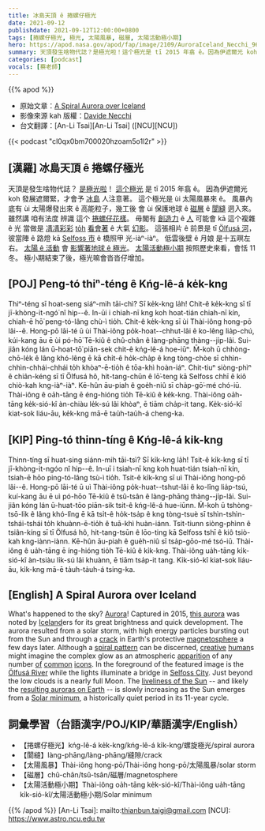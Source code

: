 ```yaml
---
title: 冰島天頂 ê 捲螺仔極光
date: 2021-09-12
publishdate: 2021-09-12T12:00:00+0800
tags: [捲螺仔極光, 極光, 太陽風暴, 磁層, 太陽活動極小期]
hero: https://apod.nasa.gov/apod/fap/image/2109/AuroraIceland_Necchi_960.jpg
summary: 天頂發生啥物代誌？是極光啦！這个極光是 tī 2015 年翕 ê。因為伊遮爾光 koh 發展遮爾緊，才會予冰島人注意著。
categories: [podcast]
vocals: [蔡老師]
---
```


{{% apod %}}

- 原始文章：[A Spiral Aurora over Iceland](https://apod.nasa.gov/apod/ap210912.html)
- 影像來源 kah 版權：[Davide Necchi](https://www.davnec.eu/a-proposito-del-necchi/)
- 台文翻譯：[An-Li Tsai][An-Li Tsai] ([NCU][NCU])

{{< podcast "cl0qx0bm700020hzoam5o1l2r" >}}

## [漢羅] 冰島天頂 ê 捲螺仔極光
天頂是發生啥物代誌？
[是極光啦][Aurora]！
[這个極光][this aurora] 是 tī 2015 年翕 ê。
因為伊遮爾光 koh 發展遮爾緊，才會予 [冰島][Iceland] 人注意著。
這个極光是 ùi 太陽風暴來 ê。
風暴內底有 ùi 太陽爆發出來 ê 高能粒子，幾工後 會 ùi 保護地球 ê [磁層][magnetosphere] ê [閬縫][crack] 迵入來。
雖然講 咱有法度 辨識 這个 [捲螺仔花樣][spiral pattern]。
毋閣有 [創造力][creative] ê [人][human] 可能會 kā 這个複雜 ê 光 當做是 [凊凊彩彩][common] [to̍h][of] [看會著][icons] ê 大氣 [幻影][apparition]。
這張相片 ê 前景是 tī [Ölfusá 河][Ölfusá River]，彼當陣 ê 路燈 kā [Selfoss 市][Selfoss City] ê 橋照甲 光-iàⁿ-iàⁿ。
低雲後壁 ê 月娘 是十五暝左右。
[太陽 ê 活動][liveliness of the Sun] 會 [影響著地球 ê 極光][resulting auroras on Earth]。
[太陽活動極小期][Solar minimum] 按照歷史來看，會恬 11 冬。
極小期結束了後，極光嘛會沓沓仔增加。

## [POJ] Peng-tó thiⁿ-téng ê Kńg-lê-á ke̍k-kng
Thiⁿ-téng sī hoat-seng siáⁿ-mih tāi-chì?
Sī ke̍k-kng la̍h!
Chit-ê ke̍k-kng sī tī jī-khòng-it-ngó͘ nî hip--ê.
In-ūi i chiah-nī kng koh hoat-tián chiah-nī kín, chiah-ē hō͘ peng-tó-lâng chù-ì tio̍h.
Chit-ê ke̍k-kng sī ùi Thài-iông hong-pō lâi--ê.
Hong-pō lāi-té ū ùi Thài-iông po̍k-hoat--chhut-lâi ê ko-lêng lia̍p-chú, kúi-kang āu ē ùi pó-hō͘ Tē-kiû ê chû-chân ê làng-phāng thàng--ji̍p-lâi.
Sui-jiân kóng lán ū-hoat-tō͘ piān-sek chit-ê kńg-lê-á hoe-iūⁿ.
M̄-koh ū chhòng-chō-le̍k ê lâng khó-lêng ē kā chi̍t-ê ho̍k-cha̍p ê kng tòng-chòe sī chhìn-chhìn-chhái-chhái to̍h khòaⁿ-ē-tio̍h ê tōa-khì hoàn-iáⁿ.
Chit-tiuⁿ siòng-phìⁿ ê chiân-kéng sī tī Ölfusá hô, hit-tang-chūn ê lō͘-teng kā Selfoss chhī ê kiô chiò-kah kng-iàⁿ-iàⁿ.
Kē-hûn āu-piah ê goe̍h-niû sī cha̍p-gō͘-mé chó-iū.
Thài-iông ê oa̍h-tāng ē éng-hióng tio̍h Tē-kiû ê ke̍k-kng.
Thài-iông oa̍h-tāng ke̍k-sió-kî àn-chiàu le̍k-sú lâi khòaⁿ, ē tiām cha̍p-it tang.
Ke̍k-sió-kî kiat-sok liáu-āu, ke̍k-kng mā-ē tau̍h-tau̍h-á cheng-ka.

## [KIP] Ping-tó thinn-tíng ê Kńg-lê-á ki̍k-kng
Thinn-tíng sī huat-sing siánn-mih tāi-tsì?
Sī ki̍k-kng la̍h!
Tsit-ê ki̍k-kng sī tī jī-khòng-it-ngóo nî hip--ê.
In-uī i tsiah-nī kng koh huat-tián tsiah-nī kín, tsiah-ē hōo ping-tó-lâng tsù-ì tio̍h.
Tsit-ê ki̍k-kng sī uì Thài-iông hong-pō lâi--ê.
Hong-pō lāi-té ū uì Thài-iông po̍k-huat--tshut-lâi ê ko-lîng lia̍p-tsú, kuí-kang āu ē uì pó-hōo Tē-kiû ê tsû-tsân ê làng-phāng thàng--ji̍p-lâi.
Sui-jiân kóng lán ū-huat-tōo piān-sik tsit-ê kńg-lê-á hue-iūnn.
M̄-koh ū tshòng-tsō-li̍k ê lâng khó-lîng ē kā tsi̍t-ê ho̍k-tsa̍p ê kng tòng-tsuè sī tshìn-tshìn-tshái-tshái to̍h khuànn-ē-tio̍h ê tuā-khì huàn-iánn.
Tsit-tiunn siòng-phìnn ê tsiân-kíng sī tī Ölfusá hô, hit-tang-tsūn ê lōo-ting kā Selfoss tshī ê kiô tsiò-kah kng-iànn-iànn.
Kē-hûn āu-piah ê gue̍h-niû sī tsa̍p-gōo-mé tsó-iū.
Thài-iông ê ua̍h-tāng ē íng-hióng tio̍h Tē-kiû ê ki̍k-kng.
Thài-iông ua̍h-tāng ki̍k-sió-kî àn-tsiàu li̍k-sú lâi khuànn, ē tiām tsa̍p-it tang.
Ki̍k-sió-kî kiat-sok liáu-āu, ki̍k-kng mā-ē ta̍uh-ta̍uh-á tsing-ka.


## [English] A Spiral Aurora over Iceland
What's happened to the sky?
[Aurora][Aurora]!
Captured in 2015, [this aurora][this aurora] was noted by [Iceland][Iceland]ers for its great brightness and quick development.
The aurora resulted from a solar storm, with high energy particles bursting out from the Sun and through a [crack][crack] in Earth's protective [magnetosphere][magnetosphere] a few days later.
Although a [spiral pattern][spiral pattern] can be discerned, [creative][creative] [human][human]s might imagine the complex glow as an atmospheric [apparition][apparition] of any number [of][of] [common][common] [icons][icons].
In the foreground of the featured image is the [Ölfusá River][Ölfusá River] while the lights illuminate a bridge in [Selfoss City][Selfoss City].
Just beyond the low clouds is a nearly full Moon.
The [liveliness of the Sun][liveliness of the Sun] -- and likely the [resulting auroras on Earth][resulting auroras on Earth] -- is slowly increasing as the Sun emerges from a [Solar minimum][Solar minimum], a historically quiet period in its 11-year cycle.

## 詞彙學習（台語漢字/POJ/KIP/華語漢字/English）
- 【捲螺仔極光】kńg-lê-á ke̍k-kng/kńg-lê-á ki̍k-kng/螺旋極光/spiral aurora
- 【閬縫】làng-phāng/làng-phāng/縫隙/crack
- 【太陽風暴】Thài-iông hong-pō/Thài-iông hong-pō/太陽風暴/solar storm
- 【磁層】chû-chân/tsû-tsân/磁層/magnetosphere
- 【太陽活動極小期】Thài-iông oa̍h-tāng ke̍k-sió-kî/Thài-iông ua̍h-tāng ki̍k-sió-kî/太陽活動極小期/Solar minimum

{{% /apod %}}
[An-Li Tsai]: mailto:thianbun.taigi@gmail.com
[NCU]: https://www.astro.ncu.edu.tw

[Aurora]:http://www.nasa.gov/mission_pages/sunearth/news/gallery/aurora-index.html
[this aurora]:https://www.davnec.eu/a-spiral-aurora-over-iceland/
[Iceland]:https://en.wikipedia.org/wiki/Iceland
[crack]:http://science.nasa.gov/science-news/science-at-nasa/2003/03dec_magneticcracks/
[magnetosphere]:http://science.nasa.gov/heliophysics/focus-areas/magnetosphere-ionosphere/
[spiral pattern]:https://mathshistory.st-andrews.ac.uk/Curves/Hyperbolic/curvesapplet/
[creative]:https://www.aaha.org/contentassets/f14651384f2f4f2a8def2d3595524fee/imageodxx9.png
[human]:https://apod.nasa.gov/apod/ap190818.html
[apparition]:https://en.wikipedia.org/wiki/Pareidolia
[of]:https://apod.nasa.gov/apod/ap140429.html
[common]:https://apod.nasa.gov/apod/ap120124.html
[icons]:https://apod.nasa.gov/apod/ap121003.html
[Ölfusá River]:https://www.youtube.com/watch?v=Yvz6Tzm9Vds
[Selfoss City]:https://www.youtube.com/watch?v=y00StWk1p2g
[liveliness of the Sun]:https://apod.nasa.gov/apod/ap141022.html
[resulting auroras on Earth]:https://apod.nasa.gov/apod/ap201109.html
[Solar minimum]:https://en.wikipedia.org/wiki/Solar_minimum
